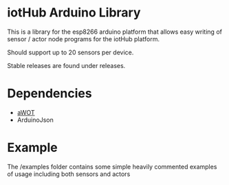 # iotHub Arduino Library
This is a library for the esp8266 arduino platform that allows easy writing of sensor / actor node programs for the iotHub platform.

Should support up to 20 sensors per device.

Stable releases are found under releases.

# Dependencies
- [aWOT](https://github.com/lasselukkari/aWOT)
- ArduinoJson

# Example
The /examples folder contains some simple heavily commented examples of usage including both sensors and actors
